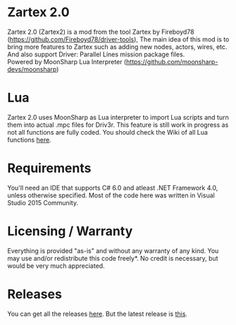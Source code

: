 # Zartex 2.0
Zartex 2.0 (Zartex2) is a mod from the tool Zartex by Fireboyd78 (https://github.com/Fireboyd78/driver-tools),
The main idea of this mod is to bring more features to Zartex such as adding new nodes, actors, wires, etc.  
And also support Driver: Parallel Lines mission package files.                            
Powered by MoonSharp Lua Interpreter (https://github.com/moonsharp-devs/moonsharp)
# Lua
Zartex 2.0 uses MoonSharp as Lua interpreter to import Lua scripts and turn them into actual .mpc files for Driv3r.
This feature is still work in progress as not all functions are fully coded.
You should check the Wiki of all Lua functions [here](https://github.com/BuilderDemo7/Zartex2/wiki).
# Requirements
You'll need an IDE that supports C# 6.0 and atleast .NET Framework 4.0, unless otherwise specified. Most of the code here was written in Visual Studio 2015 Community.
# Licensing / Warranty
Everything is provided "as-is" and without any warranty of any kind. You may use and/or redistribute this code freely*. No credit is necessary, but would be very much appreciated.
# Releases
You can get all the releases [here](https://github.com/BuilderDemo7/Zartex2/releases).
But the latest release is [this](https://github.com/BuilderDemo7/Zartex2/releases/latest).
